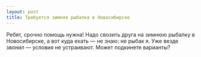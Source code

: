 ```yaml
---
layout: post 
title: Требуется зимняя рыбалка в Новосибирске 
--- 
```

Ребят, срочно помощь нужна! Надо свозить друга на зимнюю рыбалку в Новосибирске, а вот куда ехать — не знаю: не рыбак я. Уже везде звонил — условия не устраивают. Может подкинете варианты?
